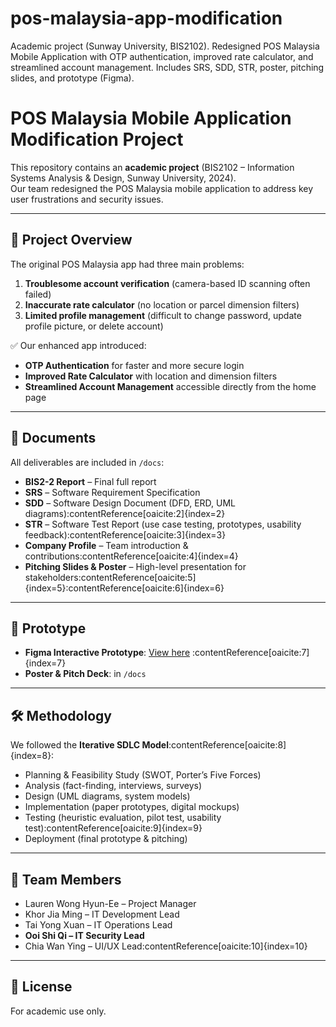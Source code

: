 # pos-malaysia-app-modification
Academic project (Sunway University, BIS2102). Redesigned POS Malaysia Mobile Application with OTP authentication, improved rate calculator, and streamlined account management. Includes SRS, SDD, STR, poster, pitching slides, and prototype (Figma).

# POS Malaysia Mobile Application Modification Project

This repository contains an **academic project** (BIS2102 – Information Systems Analysis & Design, Sunway University, 2024).  
Our team redesigned the POS Malaysia mobile application to address key user frustrations and security issues.

---

## 📌 Project Overview
The original POS Malaysia app had three main problems:
1. **Troublesome account verification** (camera-based ID scanning often failed)
2. **Inaccurate rate calculator** (no location or parcel dimension filters)
3. **Limited profile management** (difficult to change password, update profile picture, or delete account)

✅ Our enhanced app introduced:
- **OTP Authentication** for faster and more secure login   
- **Improved Rate Calculator** with location and dimension filters
- **Streamlined Account Management** accessible directly from the home page

---

## 📄 Documents
All deliverables are included in `/docs`:
- **BIS2-2 Report** – Final full report  
- **SRS** – Software Requirement Specification  
- **SDD** – Software Design Document (DFD, ERD, UML diagrams):contentReference[oaicite:2]{index=2}  
- **STR** – Software Test Report (use case testing, prototypes, usability feedback):contentReference[oaicite:3]{index=3}  
- **Company Profile** – Team introduction & contributions:contentReference[oaicite:4]{index=4}  
- **Pitching Slides & Poster** – High-level presentation for stakeholders:contentReference[oaicite:5]{index=5}:contentReference[oaicite:6]{index=6}

---

## 🎨 Prototype
- **Figma Interactive Prototype**: [View here](https://www.figma.com/design/UumdFZpndFQSWAGQEz9jpm/POS-Malaysia-Mobile-Application?node-id=0-1&p=f) :contentReference[oaicite:7]{index=7}  
- **Poster & Pitch Deck**: in `/docs`

---

## 🛠️ Methodology
We followed the **Iterative SDLC Model**:contentReference[oaicite:8]{index=8}:
- Planning & Feasibility Study (SWOT, Porter’s Five Forces)
- Analysis (fact-finding, interviews, surveys)
- Design (UML diagrams, system models)
- Implementation (paper prototypes, digital mockups)
- Testing (heuristic evaluation, pilot test, usability test):contentReference[oaicite:9]{index=9}
- Deployment (final prototype & pitching)

---

## 👥 Team Members
- Lauren Wong Hyun-Ee – Project Manager  
- Khor Jia Ming – IT Development Lead  
- Tai Yong Xuan – IT Operations Lead  
- **Ooi Shi Qi – IT Security Lead**  
- Chia Wan Ying – UI/UX Lead:contentReference[oaicite:10]{index=10}

---

## 📜 License
For academic use only.
